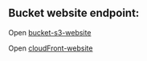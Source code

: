 ## Bucket website endpoint:

Open [bucket-s3-website](http://second-rs-bucket.s3-website-eu-west-1.amazonaws.com/)

Open [cloudFront-website](https://d1cuzg2slx2pub.cloudfront.net/)
